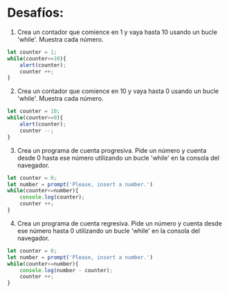 # Desafíos:

1. Crea un contador que comience en 1 y vaya hasta 10 usando un bucle 'while'. Muestra cada número.
```javascript
let counter = 1;
while(counter<=10){
    alert(counter);
    counter ++;
}
```
2. Crea un contador que comience en 10 y vaya hasta 0 usando un bucle 'while'. Muestra cada número.
```javascript
let counter = 10;
while(counter>=0){
    alert(counter);
    counter --;
}
```
3. Crea un programa de cuenta progresiva. Pide un número y cuenta desde 0 hasta ese número utilizando un bucle 'while' en la consola del navegador.
```javascript
let counter = 0;
let number = prompt('Please, insert a number.')
while(counter<=number){
    console.log(counter);
    counter ++;
}
```
4. Crea un programa de cuenta regresiva. Pide un número y cuenta desde ese número hasta 0 utilizando un bucle 'while' en la consola del navegador.
```javascript
let counter = 0;
let number = prompt('Please, insert a number.')
while(counter<=number){
    console.log(number - counter);
    counter ++;
}
```